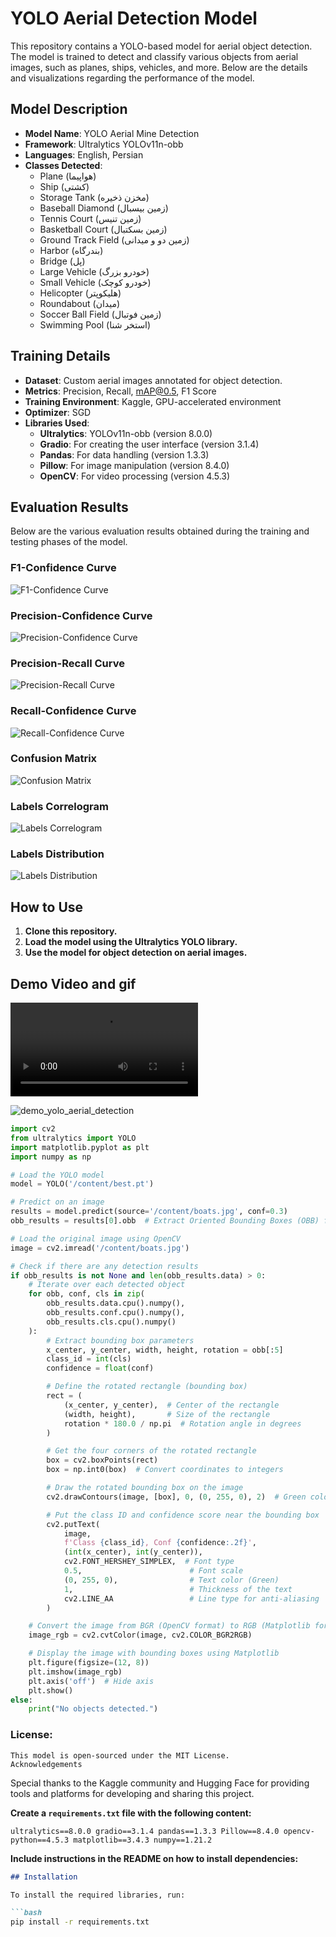 # YOLO Aerial Detection Model

This repository contains a YOLO-based model for aerial object detection. The model is trained to detect and classify various objects from aerial images, such as planes, ships, vehicles, and more. Below are the details and visualizations regarding the performance of the model.

## Model Description

- **Model Name**: YOLO Aerial Mine Detection
- **Framework**: Ultralytics YOLOv11n-obb
- **Languages**: English, Persian
- **Classes Detected**:
  - Plane (هواپیما)
  - Ship (کشتی)
  - Storage Tank (مخزن ذخیره)
  - Baseball Diamond (زمین بیسبال)
  - Tennis Court (زمین تنیس)
  - Basketball Court (زمین بسکتبال)
  - Ground Track Field (زمین دو و میدانی)
  - Harbor (بندرگاه)
  - Bridge (پل)
  - Large Vehicle (خودرو بزرگ)
  - Small Vehicle (خودرو کوچک)
  - Helicopter (هلیکوپتر)
  - Roundabout (میدان)
  - Soccer Ball Field (زمین فوتبال)
  - Swimming Pool (استخر شنا)

## Training Details

- **Dataset**: Custom aerial images annotated for object detection.
- **Metrics**: Precision, Recall, mAP@0.5, F1 Score
- **Training Environment**: Kaggle, GPU-accelerated environment
- **Optimizer**: SGD
- **Libraries Used**:
  - **Ultralytics**: YOLOv11n-obb (version 8.0.0)
  - **Gradio**: For creating the user interface (version 3.1.4)
  - **Pandas**: For data handling (version 1.3.3)
  - **Pillow**: For image manipulation (version 8.4.0)
  - **OpenCV**: For video processing (version 4.5.3)

## Evaluation Results

Below are the various evaluation results obtained during the training and testing phases of the model.

### F1-Confidence Curve
![F1-Confidence Curve](F1_curve.png)

### Precision-Confidence Curve
![Precision-Confidence Curve](P_curve.png)

### Precision-Recall Curve
![Precision-Recall Curve](PR_curve.png)

### Recall-Confidence Curve
![Recall-Confidence Curve](R_curve.png)

### Confusion Matrix
![Confusion Matrix](confusion_matrix.png)

### Labels Correlogram
![Labels Correlogram](labels_correlogram.jpg)

### Labels Distribution
![Labels Distribution](labels.jpg)

## How to Use

1. **Clone this repository.**
2. **Load the model using the Ultralytics YOLO library.**
3. **Use the model for object detection on aerial images.**
## Demo Video and gif
![Watch the video](demo_yolo_aerial_detection.mp4)

![demo_yolo_aerial_detection](https://github.com/Ashegh-Sad-Warrior/Yolo_Aerial_Detection/blob/main/demo_yolo_aerial_detection.gif)


```python
import cv2
from ultralytics import YOLO
import matplotlib.pyplot as plt
import numpy as np

# Load the YOLO model
model = YOLO('/content/best.pt')

# Predict on an image
results = model.predict(source='/content/boats.jpg', conf=0.3)
obb_results = results[0].obb  # Extract Oriented Bounding Boxes (OBB) from the results

# Load the original image using OpenCV
image = cv2.imread('/content/boats.jpg')

# Check if there are any detection results
if obb_results is not None and len(obb_results.data) > 0:
    # Iterate over each detected object
    for obb, conf, cls in zip(
        obb_results.data.cpu().numpy(), 
        obb_results.conf.cpu().numpy(), 
        obb_results.cls.cpu().numpy()
    ):
        # Extract bounding box parameters
        x_center, y_center, width, height, rotation = obb[:5]
        class_id = int(cls)
        confidence = float(conf)

        # Define the rotated rectangle (bounding box)
        rect = (
            (x_center, y_center),  # Center of the rectangle
            (width, height),       # Size of the rectangle
            rotation * 180.0 / np.pi  # Rotation angle in degrees
        )

        # Get the four corners of the rotated rectangle
        box = cv2.boxPoints(rect)
        box = np.int0(box)  # Convert coordinates to integers

        # Draw the rotated bounding box on the image
        cv2.drawContours(image, [box], 0, (0, 255, 0), 2)  # Green color with thickness 2

        # Put the class ID and confidence score near the bounding box
        cv2.putText(
            image, 
            f'Class {class_id}, Conf {confidence:.2f}', 
            (int(x_center), int(y_center)), 
            cv2.FONT_HERSHEY_SIMPLEX,  # Font type
            0.5,                        # Font scale
            (0, 255, 0),                # Text color (Green)
            1,                          # Thickness of the text
            cv2.LINE_AA                 # Line type for anti-aliasing
        )

    # Convert the image from BGR (OpenCV format) to RGB (Matplotlib format)
    image_rgb = cv2.cvtColor(image, cv2.COLOR_BGR2RGB)

    # Display the image with bounding boxes using Matplotlib
    plt.figure(figsize=(12, 8))
    plt.imshow(image_rgb)
    plt.axis('off')  # Hide axis
    plt.show()
else:
    print("No objects detected.")

 ```

### **License**:

    This model is open-sourced under the MIT License.
    Acknowledgements

Special thanks to the Kaggle community and Hugging Face for providing tools and platforms for developing and sharing this project.

**Create a `requirements.txt` file with the following content:**

    ultralytics==8.0.0 gradio==3.1.4 pandas==1.3.3 Pillow==8.4.0 opencv-python==4.5.3 matplotlib==3.4.3 numpy==1.21.2


**Include instructions in the README on how to install dependencies:**
```markdown
## Installation

To install the required libraries, run:

```bash
pip install -r requirements.txt
```



